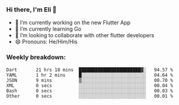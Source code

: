 ### Hi there, I'm Eli 👋
- 🔭 I’m currently working on the new Flutter App
- 🌱 I’m currently learning Go
- 🦄 I’m looking to collaborate with other flutter developers
- 😄 Pronouns: He/Him/His

### Weekly breakdown:
<!--START_SECTION:waka-->

```text
Dart       21 hrs 18 mins  ███████████████████████▓░   94.57 %
YAML       1 hr 2 mins     █░░░░░░░░░░░░░░░░░░░░░░░░   04.64 %
JSON       9 mins          ▒░░░░░░░░░░░░░░░░░░░░░░░░   00.70 %
XML        0 secs          ░░░░░░░░░░░░░░░░░░░░░░░░░   00.04 %
Bash       0 secs          ░░░░░░░░░░░░░░░░░░░░░░░░░   00.03 %
Other      0 secs          ░░░░░░░░░░░░░░░░░░░░░░░░░   00.01 %
```

<!--END_SECTION:waka-->
